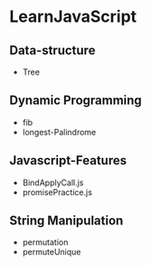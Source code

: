 # LearnJavaScript


## Data-structure
- Tree

## Dynamic Programming
- fib
- longest-Palindrome
  
## Javascript-Features
- BindApplyCall.js
- promisePractice.js

## String Manipulation
- permutation
- permuteUnique
